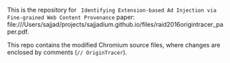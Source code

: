 This is the repository for ` Identifying Extension-based Ad Injection via Fine-grained Web Content Provenance` paper: file:///Users/sajjad/projects/sajjadium.github.io/files/raid2016origintracer_paper.pdf.

This repo contains the modified Chromium source files, where changes are enclosed by comments (`// OriginTracer`).
